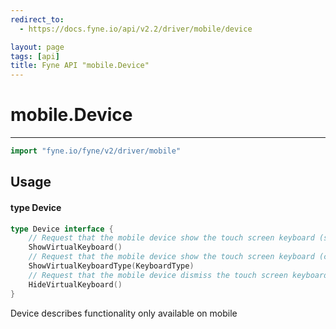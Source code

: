 ```yaml
---
redirect_to:
  - https://docs.fyne.io/api/v2.2/driver/mobile/device

layout: page
tags: [api]
title: Fyne API "mobile.Device"
---
```



# mobile.Device
---
```go
import "fyne.io/fyne/v2/driver/mobile"
```

## Usage

#### type Device

```go
type Device interface {
	// Request that the mobile device show the touch screen keyboard (standard layout)
	ShowVirtualKeyboard()
	// Request that the mobile device show the touch screen keyboard (custom layout)
	ShowVirtualKeyboardType(KeyboardType)
	// Request that the mobile device dismiss the touch screen keyboard
	HideVirtualKeyboard()
}
```

Device describes functionality only available on mobile
